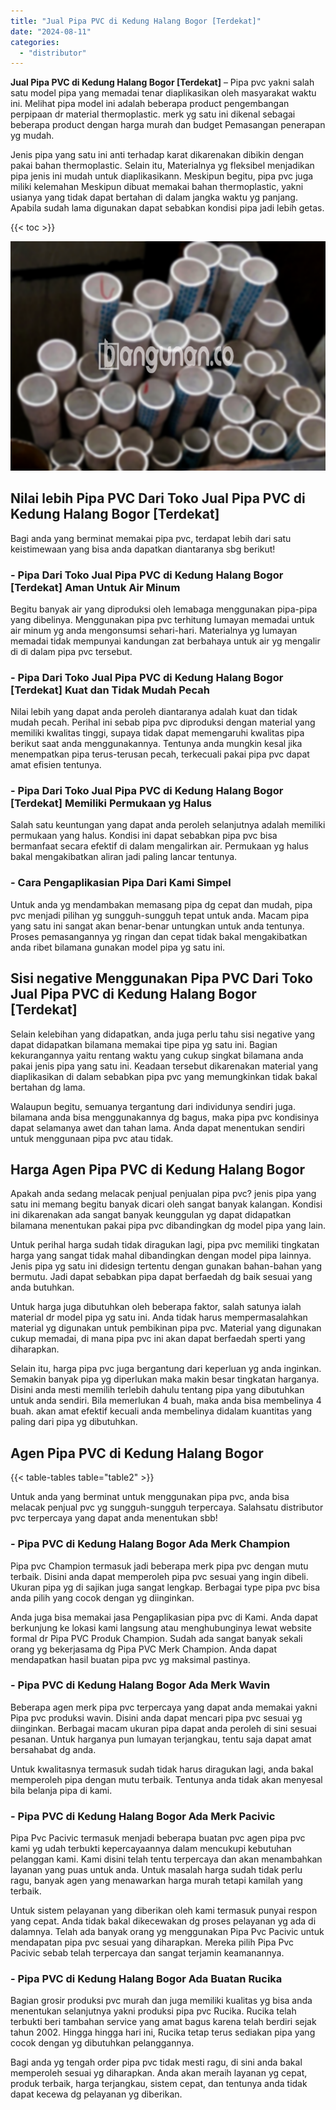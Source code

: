 ```yaml
---
title: "Jual Pipa PVC di Kedung Halang Bogor [Terdekat]"
date: "2024-08-11"
categories: 
  - "distributor"
---
```


**Jual Pipa PVC di Kedung Halang Bogor \[Terdekat\]** – Pipa pvc yakni salah satu model pipa yang memadai tenar diaplikasikan oleh masyarakat waktu ini. Melihat pipa model ini adalah beberapa product pengembangan perpipaan dr material thermoplastic. merk yg satu ini dikenal sebagai beberapa product dengan harga murah dan budget Pemasangan penerapan yg mudah.

Jenis pipa yang satu ini anti terhadap karat dikarenakan dibikin dengan pakai bahan thermoplastic. Selain itu, Materialnya yg fleksibel menjadikan pipa jenis ini mudah untuk diaplikasikann. Meskipun begitu, pipa pvc juga miliki kelemahan Meskipun dibuat memakai bahan thermoplastic, yakni usianya yang tidak dapat bertahan di dalam jangka waktu yg panjang. Apabila sudah lama digunakan dapat sebabkan kondisi pipa jadi lebih getas.

{{< toc >}}

![Jual Pipa PVC di Kedung Halang Bogor [Terdekat]](/images/jaul-pipa-pvc-12.png)

## Nilai lebih Pipa PVC Dari Toko Jual Pipa PVC di Kedung Halang Bogor \[Terdekat\]

Bagi anda yang berminat memakai pipa pvc, terdapat lebih dari satu keistimewaan yang bisa anda dapatkan diantaranya sbg berikut!

### \- Pipa Dari Toko Jual Pipa PVC di Kedung Halang Bogor \[Terdekat\] Aman Untuk Air Minum

Begitu banyak air yang diproduksi oleh lemabaga menggunakan pipa-pipa yang dibelinya. Menggunakan pipa pvc terhitung lumayan memadai untuk air minum yg anda mengonsumsi sehari-hari. Materialnya yg lumayan memadai tidak mempunyai kandungan zat berbahaya untuk air yg mengalir di di dalam pipa pvc tersebut.

### \- Pipa Dari Toko Jual Pipa PVC di Kedung Halang Bogor \[Terdekat\] Kuat dan Tidak Mudah Pecah

Nilai lebih yang dapat anda peroleh diantaranya adalah kuat dan tidak mudah pecah. Perihal ini sebab pipa pvc diproduksi dengan material yang memiliki kwalitas tinggi, supaya tidak dapat memengaruhi kwalitas pipa berikut saat anda menggunakannya. Tentunya anda mungkin kesal jika menempatkan pipa terus-terusan pecah, terkecuali pakai pipa pvc dapat amat efisien tentunya.

### \- Pipa Dari Toko Jual Pipa PVC di Kedung Halang Bogor \[Terdekat\] Memiliki Permukaan yg Halus

Salah satu keuntungan yang dapat anda peroleh selanjutnya adalah memiliki permukaan yang halus. Kondisi ini dapat sebabkan pipa pvc bisa bermanfaat secara efektif di dalam mengalirkan air. Permukaan yg halus bakal mengakibatkan aliran jadi paling lancar tentunya.

### \- Cara Pengaplikasian Pipa Dari Kami Simpel

Untuk anda yg mendambakan memasang pipa dg cepat dan mudah, pipa pvc menjadi pilihan yg sungguh-sungguh tepat untuk anda. Macam pipa yang satu ini sangat akan benar-benar untungkan untuk anda tentunya. Proses pemasangannya yg ringan dan cepat tidak bakal mengakibatkan anda ribet bilamana gunakan model pipa yg satu ini.

## Sisi negative Menggunakan Pipa PVC Dari Toko Jual Pipa PVC di Kedung Halang Bogor \[Terdekat\]

Selain kelebihan yang didapatkan, anda juga perlu tahu sisi negative yang dapat didapatkan bilamana memakai tipe pipa yg satu ini. Bagian kekurangannya yaitu rentang waktu yang cukup singkat bilamana anda pakai jenis pipa yang satu ini. Keadaan tersebut dikarenakan material yang diaplikasikan di dalam sebabkan pipa pvc yang memungkinkan tidak bakal bertahan dg lama.

Walaupun begitu, semuanya tergantung dari individunya sendiri juga. bilamana anda bisa menggunakannya dg bagus, maka pipa pvc kondisinya dapat selamanya awet dan tahan lama. Anda dapat menentukan sendiri untuk menggunaan pipa pvc atau tidak.

## Harga Agen Pipa PVC di Kedung Halang Bogor

Apakah anda sedang melacak penjual penjualan pipa pvc? jenis pipa yang satu ini memang begitu banyak dicari oleh sangat banyak kalangan. Kondisi ini dikarenakan ada sangat banyak keunggulan yg dapat didapatkan bilamana menentukan pakai pipa pvc dibandingkan dg model pipa yang lain.

Untuk perihal harga sudah tidak diragukan lagi, pipa pvc memiliki tingkatan harga yang sangat tidak mahal dibandingkan dengan model pipa lainnya. Jenis pipa yg satu ini didesign tertentu dengan gunakan bahan-bahan yang bermutu. Jadi dapat sebabkan pipa dapat berfaedah dg baik sesuai yang anda butuhkan.

Untuk harga juga dibutuhkan oleh beberapa faktor, salah satunya ialah material dr model pipa yg satu ini. Anda tidak harus mempermasalahkan material yg digunakan untuk pembikinan pipa pvc. Material yang digunakan cukup memadai, di mana pipa pvc ini akan dapat berfaedah sperti yang diharapkan.

Selain itu, harga pipa pvc juga bergantung dari keperluan yg anda inginkan. Semakin banyak pipa yg diperlukan maka makin besar tingkatan harganya. Disini anda mesti memilih terlebih dahulu tentang pipa yang dibutuhkan untuk anda sendiri. Bila memerlukan 4 buah, maka anda bisa membelinya 4 buah. akan amat efektif kecuali anda membelinya didalam kuantitas yang paling dari pipa yg dibutuhkan.

## Agen Pipa PVC di Kedung Halang Bogor

{{< table-tables table="table2" >}}

Untuk anda yang berminat untuk menggunakan pipa pvc, anda bisa melacak penjual pvc yg sungguh-sungguh terpercaya. Salahsatu distributor pvc terpercaya yang dapat anda menentukan sbb!

### \- Pipa PVC di Kedung Halang Bogor Ada Merk Champion

Pipa pvc Champion termasuk jadi beberapa merk pipa pvc dengan mutu terbaik. Disini anda dapat memperoleh pipa pvc sesuai yang ingin dibeli. Ukuran pipa yg di sajikan juga sangat lengkap. Berbagai type pipa pvc bisa anda pilih yang cocok dengan yg diinginkan.

Anda juga bisa memakai jasa Pengaplikasian pipa pvc di Kami. Anda dapat berkunjung ke lokasi kami langsung atau menghubunginya lewat website formal dr Pipa PVC Produk Champion. Sudah ada sangat banyak sekali orang yg bekerjasama dg Pipa PVC Merk Champion. Anda dapat mendapatkan hasil buatan pipa pvc yg maksimal pastinya.

### \- Pipa PVC di Kedung Halang Bogor Ada Merk Wavin

Beberapa agen merk pipa pvc terpercaya yang dapat anda memakai yakni Pipa pvc produksi wavin. Disini anda dapat mencari pipa pvc sesuai yg diinginkan. Berbagai macam ukuran pipa dapat anda peroleh di sini sesuai pesanan. Untuk harganya pun lumayan terjangkau, tentu saja dapat amat bersahabat dg anda.

Untuk kwalitasnya termasuk sudah tidak harus diragukan lagi, anda bakal memperoleh pipa dengan mutu terbaik. Tentunya anda tidak akan menyesal bila belanja pipa di kami.

### \- Pipa PVC di Kedung Halang Bogor Ada Merk Pacivic

Pipa Pvc Pacivic termasuk menjadi beberapa buatan pvc agen pipa pvc kami yg udah terbukti kepercayaannya dalam mencukupi kebutuhan pelanggan kami. Kami disini telah tentu terpercaya dan akan menambahkan layanan yang puas untuk anda. Untuk masalah harga sudah tidak perlu ragu, banyak agen yang menawarkan harga murah tetapi kamilah yang terbaik.

Untuk sistem pelayanan yang diberikan oleh kami termasuk punyai respon yang cepat. Anda tidak bakal dikecewakan dg proses pelayanan yg ada di dalamnya. Telah ada banyak orang yg menggunakan Pipa Pvc Pacivic untuk mendapatan pipa pvc sesuai yang diharapkan. Mereka pilih Pipa Pvc Pacivic sebab telah terpercaya dan sangat terjamin keamanannya.

### \- Pipa PVC di Kedung Halang Bogor Ada Buatan Rucika

Bagian grosir produksi pvc murah dan juga memiliki kualitas yg bisa anda menentukan selanjutnya yakni produksi pipa pvc Rucika. Rucika telah terbukti beri tambahan service yang amat bagus karena telah berdiri sejak tahun 2002. Hingga hingga hari ini, Rucika tetap terus sediakan pipa yang cocok dengan yg dibutuhkan pelanggannya.

Bagi anda yg tengah order pipa pvc tidak mesti ragu, di sini anda bakal memperoleh sesuai yg diharapkan. Anda akan meraih layanan yg cepat, produk terbaik, harga terjangkau, sistem cepat, dan tentunya anda tidak dapat kecewa dg pelayanan yg diberikan.
